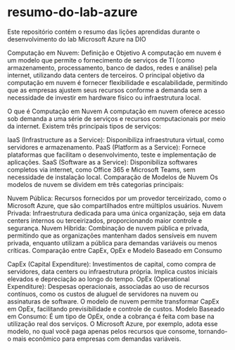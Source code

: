 # resumo-do-lab-azure
Este repositório contém o resumo das lições aprendidas durante o desenvolvimento do lab Microsoft Azure na DIO 

Computação em Nuvem: Definição e Objetivo A computação em nuvem é um modelo que permite o fornecimento de serviços de TI (como armazenamento, processamento, banco de dados, redes e análise) pela internet, utilizando data centers de terceiros. O principal objetivo da computação em nuvem é fornecer flexibilidade e escalabilidade, permitindo que as empresas ajustem seus recursos conforme a demanda sem a necessidade de investir em hardware físico ou infraestrutura local.

O que é Computação em Nuvem A computação em nuvem oferece acesso sob demanda a uma série de serviços e recursos computacionais por meio da internet. Existem três principais tipos de serviços:

IaaS (Infrastructure as a Service): Disponibiliza infraestrutura virtual, como servidores e armazenamento.
PaaS (Platform as a Service): Fornece plataformas que facilitam o desenvolvimento, teste e implementação de aplicações.
SaaS (Software as a Service): Disponibiliza softwares completos via internet, como Office 365 e Microsoft Teams, sem necessidade de instalação local.
Comparação de Modelos de Nuvem Os modelos de nuvem se dividem em três categorias principais:

Nuvem Pública: Recursos fornecidos por um provedor terceirizado, como o Microsoft Azure, que são compartilhados entre múltiplos usuários.
Nuvem Privada: Infraestrutura dedicada para uma única organização, seja em data centers internos ou terceirizados, proporcionando maior controle e segurança.
Nuvem Híbrida: Combinação de nuvem pública e privada, permitindo que as organizações mantenham dados sensíveis em nuvem privada, enquanto utilizam a pública para demandas variáveis ou menos críticas.
Comparação entre CapEx, OpEx e Modelo Baseado em Consumo

CapEx (Capital Expenditure): Investimentos de capital, como compra de servidores, data centers ou infraestrutura própria. Implica custos iniciais elevados e depreciação ao longo do tempo.
OpEx (Operational Expenditure): Despesas operacionais, associadas ao uso de recursos contínuos, como os custos de aluguel de servidores na nuvem ou assinaturas de software. O modelo de nuvem permite transformar CapEx em OpEx, facilitando previsibilidade e controle de custos.
Modelo Baseado em Consumo: É um tipo de OpEx, onde a cobrança é feita com base na utilização real dos serviços. O Microsoft Azure, por exemplo, adota esse modelo, no qual você paga apenas pelos recursos que consome, tornando-o mais econômico para empresas com demandas variáveis.
